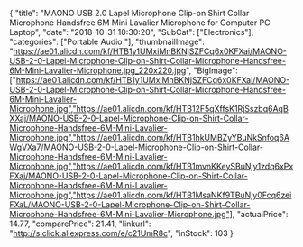 {
	"title": "MAONO USB 2.0 Lapel Microphone Clip-on Shirt Collar Microphone Handsfree 6M Mini Lavalier Microphone for Computer PC Laptop",
	"date": "2018-10-31 10:30:20",
	"SubCat": ["Electronics"],
	"categories": ["Portable Audio "],
	"thumbnailImage": "https://ae01.alicdn.com/kf/HTB1y1UMxiMnBKNjSZFCq6x0KFXai/MAONO-USB-2-0-Lapel-Microphone-Clip-on-Shirt-Collar-Microphone-Handsfree-6M-Mini-Lavalier-Microphone.jpg_220x220.jpg",
	"BigImage": ["https://ae01.alicdn.com/kf/HTB1y1UMxiMnBKNjSZFCq6x0KFXai/MAONO-USB-2-0-Lapel-Microphone-Clip-on-Shirt-Collar-Microphone-Handsfree-6M-Mini-Lavalier-Microphone.jpg","https://ae01.alicdn.com/kf/HTB12F5qXffsK1RjSszbq6AqBXXaj/MAONO-USB-2-0-Lapel-Microphone-Clip-on-Shirt-Collar-Microphone-Handsfree-6M-Mini-Lavalier-Microphone.jpg","https://ae01.alicdn.com/kf/HTB1hkUMBZyYBuNkSnfoq6AWgVXa7/MAONO-USB-2-0-Lapel-Microphone-Clip-on-Shirt-Collar-Microphone-Handsfree-6M-Mini-Lavalier-Microphone.jpg","https://ae01.alicdn.com/kf/HTB1mvnKKeySBuNjy1zdq6xPxFXaj/MAONO-USB-2-0-Lapel-Microphone-Clip-on-Shirt-Collar-Microphone-Handsfree-6M-Mini-Lavalier-Microphone.jpg","https://ae01.alicdn.com/kf/HTB1MsaNKf9TBuNjy0Fcq6zeiFXaL/MAONO-USB-2-0-Lapel-Microphone-Clip-on-Shirt-Collar-Microphone-Handsfree-6M-Mini-Lavalier-Microphone.jpg"],
	"actualPrice": 14.77,
	"comparePrice": 21.41,
	"linkurl": "http://s.click.aliexpress.com/e/c21UmR8c",
	"inStock": 103
}
